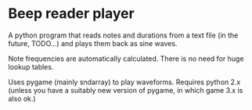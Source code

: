 # Beep reader player

A python program that reads notes and durations from a text file (in the future, TODO...) and plays them back as sine waves.

Note frequencies are automatically calculated. There is no need for huge lookup tables.

Uses pygame (mainly sndarray) to play waveforms. Requires python 2.x (unless you have a suitably new version of pygame, in which game 3.x is also ok.)
